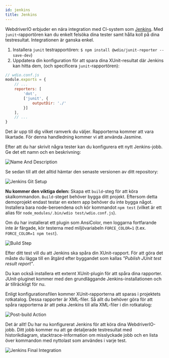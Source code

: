 ```yaml
---
id: jenkins
title: Jenkins
---
```


WebdriverIO erbjuder en nära integration med CI-system som [Jenkins](https://jenkins-ci.org). Med `junit`-rapportören kan du enkelt felsöka dina tester samt hålla koll på dina testresultat. Integrationen är ganska enkel.

1. Installera `junit` testrapportören: `$ npm install @wdio/junit-reporter --save-dev`)
1. Uppdatera din konfiguration för att spara dina XUnit-resultat där Jenkins kan hitta dem,
    (och specificera `junit`-rapportören):

```js
// wdio.conf.js
module.exports = {
    // ...
    reporters: [
        'dot',
        ['junit', {
            outputDir: './'
        }]
    ],
    // ...
}
```

Det är upp till dig vilket ramverk du väljer. Rapporterna kommer att vara likartade.
För denna handledning kommer vi att använda Jasmine.

Efter att du har skrivit några tester kan du konfigurera ett nytt Jenkins-jobb. Ge det ett namn och en beskrivning:

![Name And Description](/img/jenkins/jobname.png "Name And Description")

Se sedan till att det alltid hämtar den senaste versionen av ditt repository:

![Jenkins Git Setup](/img/jenkins/gitsetup.png "Jenkins Git Setup")

**Nu kommer den viktiga delen:** Skapa ett `build`-steg för att köra skalkommandon. `Build`-steget behöver bygga ditt projekt. Eftersom detta demoprojekt endast testar en extern app behöver du inte bygga något. Installera bara node-beroendena och kör kommandot `npm test` (vilket är ett alias för `node_modules/.bin/wdio test/wdio.conf.js`).

Om du har installerat ett plugin som AnsiColor, men loggarna fortfarande inte är färgade, kör testerna med miljövariabeln `FORCE_COLOR=1` (t.ex. `FORCE_COLOR=1 npm test`).

![Build Step](/img/jenkins/runjob.png "Build Step")

Efter ditt test vill du att Jenkins ska spåra din XUnit-rapport. För att göra det måste du lägga till en åtgärd efter byggandet som kallas _"Publish JUnit test result report"_.

Du kan också installera ett externt XUnit-plugin för att spåra dina rapporter. JUnit-pluginet kommer med den grundläggande Jenkins-installationen och är tillräckligt för nu.

Enligt konfigurationsfilen kommer XUnit-rapporterna att sparas i projektets rotkatalog. Dessa rapporter är XML-filer. Så allt du behöver göra för att spåra rapporterna är att peka Jenkins till alla XML-filer i din rotkatalog:

![Post-build Action](/img/jenkins/postjob.png "Post-build Action")

Det är allt! Du har nu konfigurerat Jenkins för att köra dina WebdriverIO-jobb. Ditt jobb kommer nu att ge detaljerade testresultat med historikdiagram, stacktrace-information om misslyckade jobb och en lista över kommandon med nyttolast som användes i varje test.

![Jenkins Final Integration](/img/jenkins/final.png "Jenkins Final Integration")